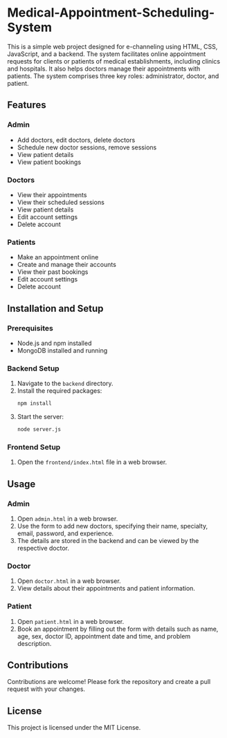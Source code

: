 # Medical-Appointment-Scheduling-System

This is a simple web project designed for e-channeling using HTML, CSS, JavaScript, and a backend. The system facilitates online appointment requests for clients or patients of medical establishments, including clinics and hospitals. It also helps doctors manage their appointments with patients. The system comprises three key roles: administrator, doctor, and patient.

## Features

### Admin
- Add doctors, edit doctors, delete doctors
- Schedule new doctor sessions, remove sessions
- View patient details
- View patient bookings

### Doctors
- View their appointments
- View their scheduled sessions
- View patient details
- Edit account settings
- Delete account

### Patients
- Make an appointment online
- Create and manage their accounts
- View their past bookings
- Edit account settings
- Delete account

## Installation and Setup

### Prerequisites
- Node.js and npm installed
- MongoDB installed and running

### Backend Setup
1. Navigate to the `backend` directory.
2. Install the required packages:
    ```bash
    npm install
    ```
3. Start the server:
    ```bash
    node server.js
    ```

### Frontend Setup
1. Open the `frontend/index.html` file in a web browser.

## Usage

### Admin
1. Open `admin.html` in a web browser.
2. Use the form to add new doctors, specifying their name, specialty, email, password, and experience.
3. The details are stored in the backend and can be viewed by the respective doctor.

### Doctor
1. Open `doctor.html` in a web browser.
2. View details about their appointments and patient information.

### Patient
1. Open `patient.html` in a web browser.
2. Book an appointment by filling out the form with details such as name, age, sex, doctor ID, appointment date and time, and problem description.

## Contributions
Contributions are welcome! Please fork the repository and create a pull request with your changes.

## License
This project is licensed under the MIT License.
